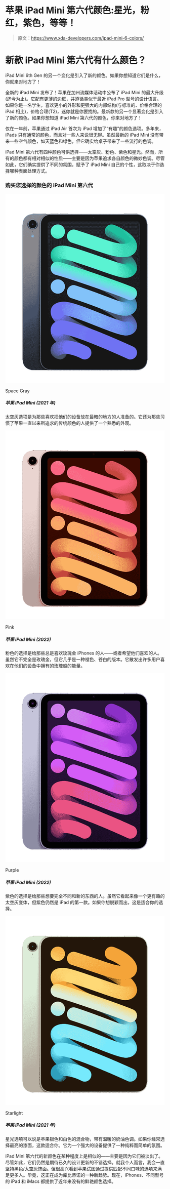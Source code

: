 # 苹果 iPad Mini 第六代颜色:星光，粉红，紫色，等等！

> 原文：<https://www.xda-developers.com/ipad-mini-6-colors/>

# 新款 iPad Mini 第六代有什么颜色？

iPad Mini 6th Gen 的另一个变化是引入了新的颜色。如果你想知道它们是什么，你就来对地方了！

全新的 iPad Mini 发布了！苹果在加州流媒体活动中公布了 iPad Mini 的最大升级(迄今为止)。它配有更薄的边框，并遵循类似于最近 iPad Pro 型号的设计语言。如果你是一名学生，喜欢更小的外形和更强大的内部结构(与标准的、价格合理的 iPad 相比)，价格合理(T2)，迷你就是你要找的。最新款的另一个显著变化是引入了新的颜色。如果你想知道 iPad Mini 第六代的颜色，你来对地方了！

仅在一年前，苹果通过 iPad Air 首次为 iPad 增加了“有趣”的颜色选项。多年来，iPads 只有通常的颜色，而且对一些人来说很无聊。虽然最新的 iPad Mini 没有带来一些空气颜色，如天蓝色和绿色，但它确实给桌子带来了一些流行的色调。

iPad Mini 第六代有四种颜色可供选择——太空灰、粉色、紫色和星光。然而，所有的颜色都有相对相似的性质——主要是因为苹果追求各自颜色的微妙色调。尽管如此，它们确实提供了不同的氛围，赋予了 iPad Mini 自己的个性，这取决于你选择哪种表面处理方式。

### 购买您选择的颜色的 iPad Mini 第六代

 <picture>![The Space Gray option is for those of you who like their devices to be in the darkest shade available. It also offers a familiar look for those who are used to the traditional colors Apple has been going for, for a while now.](img/a618986d7c0991caee7dc5561d1cf5bd.png)</picture> 

Space Gray

##### 苹果 iPad Mini (2021 年)

太空灰选项是为那些喜欢把他们的设备放在最暗的地方的人准备的。它还为那些习惯了苹果一直以来所追求的传统颜色的人提供了一个熟悉的外观。

 <picture>![The Pink option is for those of you who always went for the Rose Gold iPhones. While it's not exactly Rose Gold, it's almost like a paler version of it. It radiates the same rose-y energy a lot of users love to have.](img/ecd53ebea546b79e0640f9e3dc020165.png)</picture> 

Pink

##### 苹果 iPad Mini (2022)

粉色的选择是给那些总是喜欢玫瑰金 iPhones 的人——或者希望他们喜欢的人。虽然它不完全是玫瑰金，但它几乎是一种褪色、苍白的版本。它散发出许多用户喜欢在他们的设备中拥有的玫瑰般的能量。

 <picture>![The Purple option is for those of you who want something completely different and new. While it looks just like a funner Space Gray variant, Purple is still a first for the iPad. This is a standout color.](img/ed7e7ea1f12903bd9fc254ba706144bd.png)</picture> 

Purple

##### 苹果 iPad Mini (2022)

紫色的选择是给那些想要完全不同和新的东西的人。虽然它看起来像一个更有趣的太空灰变体，但紫色仍然是 iPad 的第一款。如果你想脱颖而出，这是适合你的选择。

 <picture>![The Starlight option is arguably a mixture of Apple's Silver and White finishes, with a warm, creamy tone to it. If you usually go for the brightest finish available, this one is for you. It offers a pure, yet plain, vibe to a powerful device.](img/96983a623a5b17783e3f953eee35d7b9.png)</picture> 

Starlight

##### 苹果 iPad Mini (2021 年)

星光选项可以说是苹果银色和白色的混合物，带有温暖的奶油色调。如果你经常选择最亮的漆面，这款适合你。它为一个强大的设备提供了一种纯粹而简单的氛围。

iPad Mini 第六代的新颜色在某种程度上是相似的——主要是因为它们被淡出了。尽管如此，它们仍然是期待已久的设计更新的不错选择。就我个人而言，我会一直坚持黑色/太空灰饰面。但很高兴看到苹果试图通过提供匹配不同口味的选项来满足更多人。毕竟，这正在成为库比蒂诺的一种新趋势。现在，iPhones、不同型号的 iPad 和 iMacs 都提供了近年来没有的鲜艳颜色选择。